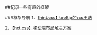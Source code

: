 ##记录一些有趣的框架

###框架导航
1、[【hint.css】tooltip的css用法][1]

2、[【hot.css】移动端布局解决方案][2]


  [1]: https://github.com/chokcoco/hint.css
  [2]: https://github.com/imochen/hotcss
